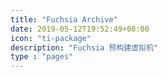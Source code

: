 ```yaml
---
title: "Fuchsia Archive"
date: 2019-05-12T19:52:49+08:00
icon: "ti-package"
description: "Fuchsia 预构建虚拟机"
type : "pages"
---
```

